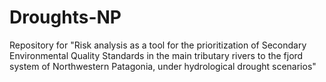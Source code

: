 # Droughts-NP
Repository for "Risk analysis as a tool for the prioritization of Secondary Environmental Quality Standards in the main tributary rivers to the fjord system of Northwestern Patagonia, under hydrological drought scenarios"
